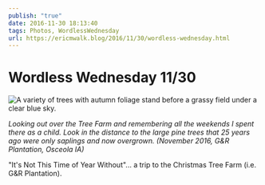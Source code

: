 ```yaml
---
publish: "true"
date: 2016-11-30 18:13:40
tags: Photos, WordlessWednesday
url: https://ericmwalk.blog/2016/11/30/wordless-wednesday.html
---
```


# Wordless Wednesday 11/30

![A variety of trees with autumn foliage stand before a grassy field under a clear blue sky.](https://ericmwalk.blog/uploads/2024/img-0847.jpeg)

*Looking out over the Tree Farm and remembering all the weekends I spent there as a child. Look in the distance to the large pine trees that 25 years ago were only saplings and now overgrown. (November 2016, G&R Plantation, Osceola IA)*

"It's Not This Time of Year Without"... a trip to the Christmas Tree Farm (i.e. G&R Plantation).
